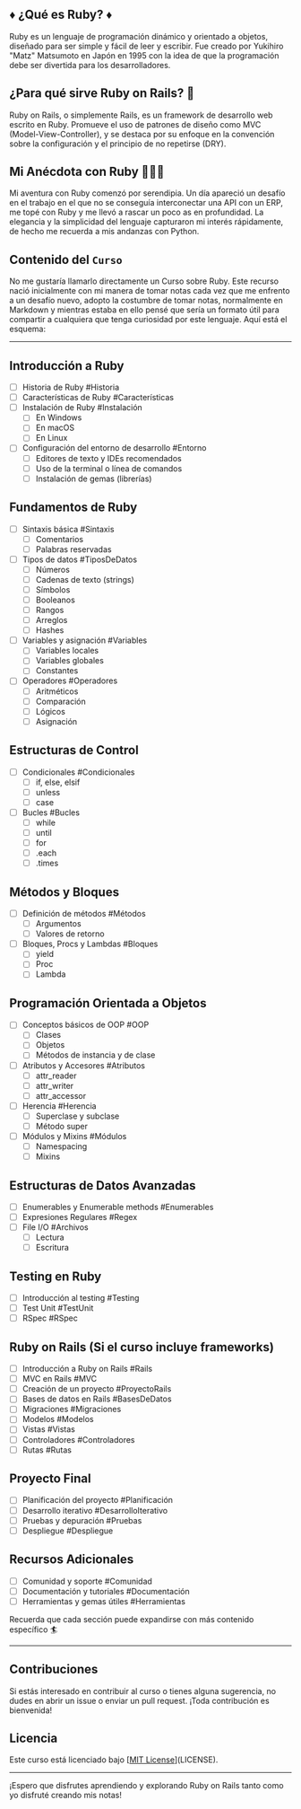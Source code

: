 
##  ♦️ ¿Qué es Ruby? ♦️

Ruby es un lenguaje de programación dinámico y orientado a objetos, diseñado para ser simple y fácil de leer y escribir. Fue creado por Yukihiro "Matz" Matsumoto en Japón en 1995 con la idea de que la programación debe ser divertida para los desarrolladores.

## ¿Para qué sirve Ruby on Rails? 🚊

Ruby on Rails, o simplemente Rails, es un framework de desarrollo web escrito en Ruby. Promueve el uso de patrones de diseño como MVC (Model-View-Controller), y se destaca por su enfoque en la convención sobre la configuración y el principio de no repetirse (DRY).

## Mi Anécdota con Ruby 💁🏼‍♂️

Mi aventura con Ruby comenzó por serendipia. Un día apareció un desafío en el trabajo en el que no se conseguía interconectar una API con un ERP, me topé con Ruby y me llevó a rascar un poco as en profundidad. La elegancia y la simplicidad del lenguaje capturaron mi interés rápidamente, de hecho me recuerda a mis andanzas con Python.

## Contenido del `Curso`

No me gustaría llamarlo directamente un Curso sobre Ruby. Este recurso  nació inicialmente con mi manera de tomar notas cada vez que me enfrento a un desafío nuevo, adopto la costumbre de tomar notas, normalmente en Markdown y mientras estaba en ello pensé que sería un formato útil para compartir a cualquiera que tenga curiosidad por este lenguaje. Aquí está el esquema:

---

## Introducción a Ruby

- [ ] Historia de Ruby #Historia
- [ ] Características de Ruby #Características
- [ ] Instalación de Ruby #Instalación
  - [ ] En Windows
  - [ ] En macOS
  - [ ] En Linux
- [ ] Configuración del entorno de desarrollo #Entorno
  - [ ] Editores de texto y IDEs recomendados
  - [ ] Uso de la terminal o línea de comandos
  - [ ] Instalación de gemas (librerías)

## Fundamentos de Ruby

- [ ] Sintaxis básica #Sintaxis
  - [ ] Comentarios
  - [ ] Palabras reservadas
- [ ] Tipos de datos #TiposDeDatos
  - [ ] Números
  - [ ] Cadenas de texto (strings)
  - [ ] Símbolos
  - [ ] Booleanos
  - [ ] Rangos
  - [ ] Arreglos
  - [ ] Hashes
- [ ] Variables y asignación #Variables
  - [ ] Variables locales
  - [ ] Variables globales
  - [ ] Constantes
- [ ] Operadores #Operadores
  - [ ] Aritméticos
  - [ ] Comparación
  - [ ] Lógicos
  - [ ] Asignación

## Estructuras de Control

- [ ] Condicionales #Condicionales
  - [ ] if, else, elsif
  - [ ] unless
  - [ ] case
- [ ] Bucles #Bucles
  - [ ] while
  - [ ] until
  - [ ] for
  - [ ] .each
  - [ ] .times

## Métodos y Bloques

- [ ] Definición de métodos #Métodos
  - [ ] Argumentos
  - [ ] Valores de retorno
- [ ] Bloques, Procs y Lambdas #Bloques
  - [ ] yield
  - [ ] Proc
  - [ ] Lambda

## Programación Orientada a Objetos

- [ ] Conceptos básicos de OOP #OOP
  - [ ] Clases
  - [ ] Objetos
  - [ ] Métodos de instancia y de clase
- [ ] Atributos y Accesores #Atributos
  - [ ] attr_reader
  - [ ] attr_writer
  - [ ] attr_accessor
- [ ] Herencia #Herencia
  - [ ] Superclase y subclase
  - [ ] Método super
- [ ] Módulos y Mixins #Módulos
  - [ ] Namespacing
  - [ ] Mixins

## Estructuras de Datos Avanzadas

- [ ] Enumerables y Enumerable methods #Enumerables
- [ ] Expresiones Regulares #Regex
- [ ] File I/O #Archivos
  - [ ] Lectura
  - [ ] Escritura

## Testing en Ruby

- [ ] Introducción al testing #Testing
- [ ] Test Unit #TestUnit
- [ ] RSpec #RSpec

## Ruby on Rails (Si el curso incluye frameworks)

- [ ] Introducción a Ruby on Rails #Rails
- [ ] MVC en Rails #MVC
- [ ] Creación de un proyecto #ProyectoRails
- [ ] Bases de datos en Rails #BasesDeDatos
- [ ] Migraciones #Migraciones
- [ ] Modelos #Modelos
- [ ] Vistas #Vistas
- [ ] Controladores #Controladores
- [ ] Rutas #Rutas

## Proyecto Final

- [ ] Planificación del proyecto #Planificación
- [ ] Desarrollo iterativo #DesarrolloIterativo
- [ ] Pruebas y depuración #Pruebas
- [ ] Despliegue #Despliegue

## Recursos Adicionales

- [ ] Comunidad y soporte #Comunidad
- [ ] Documentación y tutoriales #Documentación
- [ ] Herramientas y gemas útiles #Herramientas

Recuerda que cada sección puede expandirse con más contenido específico 🏄

--- 

## Contribuciones

Si estás interesado en contribuir al curso o tienes alguna sugerencia, no dudes en abrir un issue o enviar un pull request. ¡Toda contribución es bienvenida!

## Licencia

Este curso está licenciado bajo [[MIT License](https://opensource.org/license/mit)](LICENSE).

---

¡Espero que disfrutes aprendiendo y explorando Ruby on Rails tanto como yo disfruté creando mis notas!